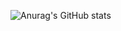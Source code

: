 
![Anurag's GitHub stats](https://github-readme-stats.vercel.app/api?username=seongcheollee&show_icons=true&theme=merco)
